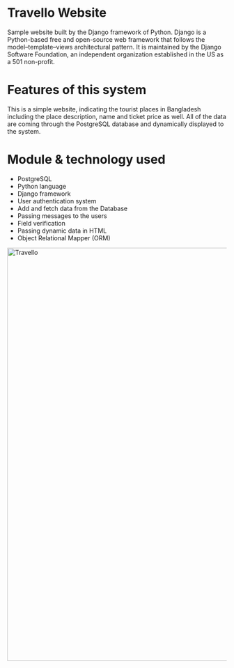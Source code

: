 # Travello Website 

Sample website built by the Django framework of Python. Django is a Python-based free and open-source web framework that follows the model–template–views architectural pattern. It is maintained by the Django Software Foundation, an independent organization established in the US as a 501 non-profit. 

# Features of this system

This is a simple website, indicating the tourist places in Bangladesh including the place description, name and ticket price as well. All of the data are coming through the PostgreSQL database and dynamically displayed to the system. 

# Module & technology used
* PostgreSQL
* Python language 
* Django framework 
* User authentication system 
* Add and fetch data from the Database 
* Passing messages to the users
* Field verification
* Passing dynamic data in HTML 
* Object Relational Mapper (ORM)

<img width="949" alt="Travello" src="https://user-images.githubusercontent.com/54431128/151660264-f0c35836-cfdf-438b-91c2-b37662450620.PNG">

